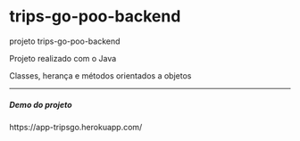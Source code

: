 # trips-go-poo-backend
projeto trips-go-poo-backend


<p> Projeto realizado com o Java</p>

<p> Classes, herança e métodos orientados a objetos </p>

<hr>

<h5> Demo do projeto </h5> 
https://app-tripsgo.herokuapp.com/

